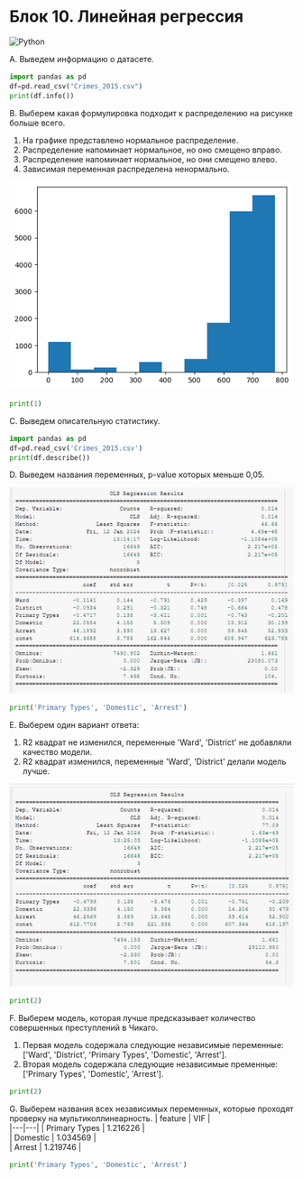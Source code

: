 # Блок 10. Линейная регрессия
![Python](https://img.shields.io/badge/python-3670A0?style=for-the-badge&logo=python&logoColor=ffdd54)

A. Выведем информацию о датасете.
```python
import pandas as pd
df=pd.read_csv("Crimes_2015.csv")
print(df.info())
```
B. Выберем какая формулировка подходит к распределению на рисунке больше всего.
1. На графике представлено нормальное распределение.
2. Распределение напоминает нормальное, но оно смещено вправо.
3. Распределение напоминает нормальное, но они смещено влево.
4. Зависимая переменная распределена ненормально.

![](/images/10-B.png)
```python
print(1)
```
C. Выведем описательную статистику.
```python
import pandas as pd
df=pd.read_csv('Crimes_2015.csv')
print(df.describe())
```
D. Выведем названия переменных, p-value которых меньше 0,05.

![](/images/10-D.png)
```python
print('Primary Types', 'Domestic', 'Arrest')
```
E. Выберем один вариант ответа:
1. R2 квадрат не изменился, переменные 'Ward', 'District' не добавляли качество модели.
2. R2 квадрат изменился, переменные 'Ward', 'District' делали модель лучше.

![](/images/10-F.png)
```python
print(2)
```
F. Выберем модель, которая лучше предсказывает количество совершенных преступлений в Чикаго.
1. Первая модель содержала следующие независимые переменные: ['Ward', 'District', 'Primary Types', 'Domestic', 'Arrest'].
2. Вторая модель содержала следующие независимые пременные: ['Primary Types', 'Domestic', 'Arrest'].
```python
print(2)
```
G. Выберем названия всех независимых переменных, которые проходят проверку на мультиколлинеарность.
|  feature |  VIF |   
|---|---|
|  Primary Types  |  1.216226 |   
|  Domestic |  1.034569 |   
|  Arrest |  1.219746 | 
```python
print('Primary Types', 'Domestic', 'Arrest')
```
